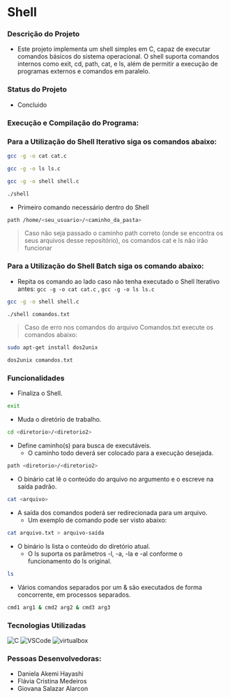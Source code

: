 # Shell

### Descrição do Projeto
- Este projeto implementa um shell simples em C, capaz de executar comandos básicos do sistema operacional. O shell suporta comandos internos como exit, cd, path, cat, e ls, além de permitir a execução de programas externos e comandos em paralelo.

### Status do Projeto
- Concluido

### Execução e Compilação do Programa:

### Para a Utilização do Shell Iterativo siga os comandos abaixo:
```sh
gcc -g -o cat cat.c
```
```sh
gcc -g -o ls ls.c
```
```sh
gcc -g -o shell shell.c
```
```sh
./shell
```
- Primeiro comando necessário dentro do Shell
```sh
path /home/<seu_usuario>/<caminho_da_pasta>
```
> Caso não seja passado o caminho path correto (onde se encontra os seus arquivos desse repositório), os comandos cat e ls não irão funcionar

### Para a Utilização do Shell Batch siga os comando abaixo:
- Repita os comando ao lado caso não tenha executado o Shell Iterativo antes: `gcc -g -o cat cat.c` , `gcc -g -o ls ls.c` 
```sh
gcc -g -o shell shell.c
```
```sh
./shell comandos.txt
```
> Caso de erro nos comandos do arquivo Comandos.txt execute os comandos abaixo:
```sh
sudo apt-get install dos2unix
```
```sh
dos2unix comandos.txt
```

### Funcionalidades
- Finaliza o Shell.
```sh
exit
```
- Muda o diretório de trabalho.
```sh
cd <diretorio>/<diretorio2>
```
- Define caminho(s) para busca de executáveis.
  - O caminho todo deverá ser colocado para a execução desejada.
```sh
path <diretorio>/<diretorio2>
```

- O binário cat <arquivo> lê o conteúdo do arquivo no argumento e o escreve na saída padrão.
```sh
cat <arquivo>
```
- A saída dos comandos poderá ser redirecionada para um arquivo.
  - Um exemplo de comando pode ser visto abaixo:
```sh
cat arquivo.txt > arquivo-saída
```
- O binário ls lista o conteúdo do diretório atual.
  - O ls suporta os parâmetros -l, -a, -la e -al conforme o funcionamento do ls original.
```sh
ls 
```
- Vários comandos separados por um & são executados de forma concorrente, em processos separados.
```sh
cmd1 arg1 & cmd2 arg2 & cmd3 arg3
```


### Tecnologias Utilizadas
![C](https://img.shields.io/badge/c-%2300599C.svg?style=for-the-badge&logo=c&logoColor=white) ![VSCode](https://img.shields.io/badge/VSCode-0078D4?style=for-the-badge&logo=visual%20studio%20code&logoColor=white) ![virtualbox](https://img.shields.io/badge/VirtualBox-183A61?logo=virtualbox&logoColor=white&style=for-the-badge)

### Pessoas Desenvolvedoras: 
- Daniela Akemi Hayashi
- Flávia Cristina Medeiros
- Giovana Salazar Alarcon
